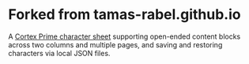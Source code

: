# Forked from tamas-rabel.github.io

A [Cortex Prime character sheet](./cortex/sheet.html) supporting open-ended content blocks across two columns and multiple pages, and saving and restoring characters via local JSON files.